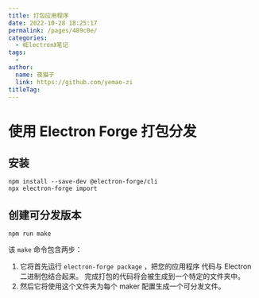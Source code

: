 ```yaml
---
title: 打包应用程序
date: 2022-10-28 18:25:17
permalink: /pages/489c0e/
categories:
  - 《Electron》笔记
tags:
  - 
author: 
  name: 夜猫子
  link: https://github.com/yemao-zi
titleTag: 
---
```


# 使用 Electron Forge 打包分发

## 安装

```
npm install --save-dev @electron-forge/cli
npx electron-forge import
```

## 创建可分发版本

```
npm run make
```

该 `make` 命令包含两步：

1. 它将首先运行 `electron-forge package` ，把您的应用程序 代码与 Electron 二进制包结合起来。 完成打包的代码将会被生成到一个特定的文件夹中。
2. 然后它将使用这个文件夹为每个 maker 配置生成一个可分发文件。
